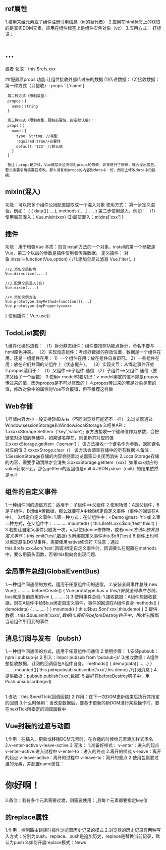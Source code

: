 ## ref属性
1.被用来给元素或子组件注册引用信息（id的替代者）
2.应用在html标签上的获取的是真实DOM元素，应用在组件标签上是组件实例对象（vc）
3.应用方式：
  打标识：<h1 ref="xxx">...</h1>或者 <School ref="xxx"></School>
  获取：this.$refs.xxx

##配置项props
  功能:让组件接收外部传过来的数据
  (1)传递数据：
     <Demo name="xxx"/>
  (2)接收数据：
     第一种方式（只接收）:
     props：['name']
    
     第二种方式（限制类型）：
     propos：{
       name：string
     }

     第三种方式（限制类型、限制必要性、指定默认值）：
     props：{
       name：{
         type：String，//类型
         required:true//必要性
         default:'123' //默认值
       }
     }

     备注：props是只读，Vue底层会监测你对props的修改，如果进行了修改，就会发出警告，若业务需求确实需要修改，那么请复制props的内容到data中一份，然后去修改data中的数据。


## mixin(混入)
  功能：可以把多个组件公用配置提取成一个混入对象
  使用方式：
    第一步定义混合，例如：
    {
      {
        data(){.....},
        methods:{.....}
        ....
      }
      第二步使用混入，例如：
       （1）使用局部混入：Vue.mixin(xxx)
        (2)局部混入：mixins['xxx']
    }
##   插件
   功能：用于增强Vue
   本质：包含install方法的一个对象，install的第一个参数是Vue，第二个以后的参数是插件使用者传递数据。
   定义插件：
   对象.install=function(Vue,option)
   {
    //1.添加全局过滤器
    Vue.filter(...)

    //2.添加全局指令
    Vue.directive(....)

    //3.配置全局混入(合)
    Vue.mixin(....)

    //4.添加实例方法
    Vue.prototype.$myMethod=function(){...}
    Vue.prototype.$myProperty=xxxx
   }
   使用插件：Vue.use()

  ## TodoList案例
  1.组件化编码流程：
    （1）拆分静态组件：组件要按照功能点拆分，命名不要与html原色冲突。
    （2）实现动态组件：考虑好数据的存放位置，数据是一个组件在用，还是一组组件在用：
      1）一个组件在用：放在组件自身即可。
      2）一些组件在用：放在它们共同的父组件上（状态提升）。
    （3）实现交互：从绑定事件开始
2.propos适用于：
    （1）父组件==>子组件 通信
    （2）子组件==>父组件 通信（要求父给子一个函数）
3.使用v-model时要切记：v-model绑定的值不能是propos传过来的值，因为propos是不可以修改的！
4.propos传过来的若是对象类型的值，修改对象中的属性时Vue不会报错，但不推荐这样做

## Web存储
1.存储内容大小一般支持5MB左右（不同浏览器可能还不一样）
2.浏览器通过Window.sessionStorage和Window.localStorage
3.相关API：
1.xxxxxStorage.SetItem（'key','value');
该方法接收一个键和值作为参数，会把键值对添加到存储中，如果键名存在，则更新其对应的值
2.xxxxxStorage.getItem（'person')；
该方法接收一个键名作为参数，返回键名对应的值
3.xxxxxStroge.clear（）
该方法会清空存储中的所有数据
4.备注：
1.SessionStorage存储的内容会随着浏览器窗口关闭而消失
2.LocalStorage存储的内容，需要手动清除才会消失
3.xxxxStorage.getItem（xxx）如果xxx对应的value获取不到，那么getItem的返回值是null
4.JSON.parse（null）的结果依然是null


## 组件的自定义事件
1.一种组件间的通信方式：适用于：子组件==>父组件
2.使用场景：A是父组件，B是子组件，B想给A传数据，那么就要在A中给B绑定自定义事件（事件的回调在A中）。
3.绑定自定义事件:
   1.第一种方式：在父组件中：<Demo @test='t'>或<Demo v-on:test='t'>
   2.第二种方式，在父组件中：
    <Demo ref='demo'/>
    ..........
    mounted()
    {
      this.&refs.xxx.$on('test',this.t)
    }
    3.若想让自定义事件只触发一次，可以使用once修饰符，或者$once方法
    4.触发自定义事件：this.$emit('test',数据)
    5.解绑自定义事件this.$off('test)
    6.组件上也可以绑定原生DOM事件，需要使用native修饰符
    7.注意：通过this.&refs.xxx.&on('test',回调)绑定自定义事件时，回调要么在配置在methods中，要么用箭头函数，否者this指向会出现问题.

## 全局事件总线(GlobalEventBus)
1.一种组件间通信的方式，适用于任意组件间的通信。
2.安装全局事件总线
new Vue({
  ..........
  beforeCreate()
  {
      Vue.prototype.$bus=this //安装全局事件总线，$bus就是当前应用的vm
  },
  ........
})
3.使用事件总线:
1.接收数据：A组件想接收数据，则在A组件中给$bus绑定自定义事件，事件的回调在A组件自身
methods()
{
  demo(data)
  {
    ..........
  }
}
mounted()
{
  this.$bus.$on('xxx',this.demo)
}
2.提供数据：this.$bus.$emit('xxxx',数据)
4.最好在beforeDestroy钩子中，用$off去解绑当前组件所用到的事件

##  消息订阅与发布 （pubsh）
1.一种组件间通信的方式，适用于任意组件间通信
2.使用步骤：
  1.安装pubsub：npm i pubsub-js
  2.引入：impor pubsub from 'pubsub-js'
  3.接收数据：A组件想接收数据，订阅的回调留在A组件自身。
  methods()
  {
    demo(data){.......}
  }
  .......
  mounted(){
    this.pid=pubsub.subscribe('xxx',this.demo) //订阅消息
  }
  4.提供数据：pubsub.publish('xxx',数据)
  5.最好在beforeDestroy钩子中，用Push.unsubscribe(pid)

  ## 
  1.语法：this.$nextTick(回调函数)
  2.作用：在下一次DOM更新结束后执行其指定的回调
  3.什么时候用：当改变数据后，要基于更新的新DOM进行某些操作时，要在nextTick所指定的回调函数中 

  ##  Vue封装的过渡与动画
  1.作用：在插入、更新或移除DOM元素时，在合适的时候给元素添加样式类名
  2.v-enter-active v-leave-active
  3.写法：
    1.准备好样式：
      v-enter：进入的起点
      v-enter-active:进入过程中
      v-enter-to：进入的终点
      2.离开的样式
      v-leave：离开的起点
      v-leave-active：离开的过程中
      v-leave-to：离开的重点
    2.使用<transition>包裹要过渡的元素，并配置name属性：
    <transition name="hello">
       <h1 v-show="isShow">你好啊！</h1>
    </transition>
    3.备注：若有多个元素需要过渡，则需要使用：<transition-groud>,且每个元素都要指定key值


## <router-link>的replace属性
1.作用：控制路由跳转时操作浏览器历史记录的模式
2.浏览器的历史记录有两种写入方式：分别为push、replace、push是追加历史，replace是替换当前记录，默认为push
3.如何开启replace模式：<router-link replace.....>News</router-link>